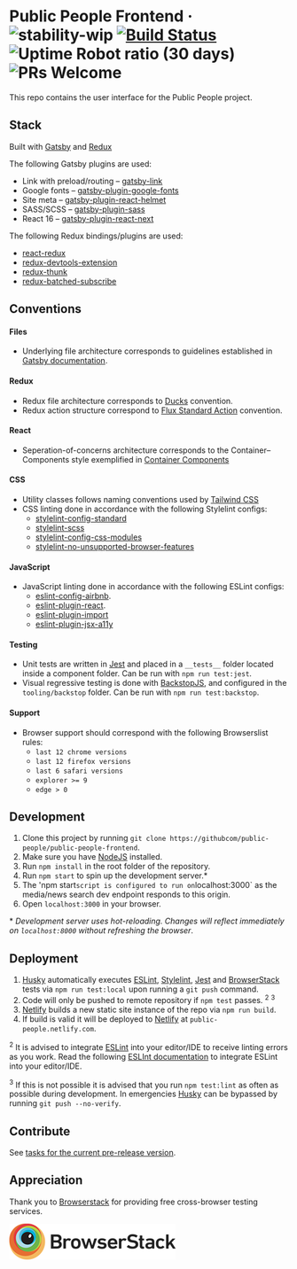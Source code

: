 # Public People Frontend &middot; ![stability-wip](https://img.shields.io/badge/stability-work_in_progress-lightgrey.svg) [![Build Status](https://travis-ci.org/public-people/public-people-frontend.svg?branch=master)](https://travis-ci.org/public-people/public-people-frontend) ![Uptime Robot ratio (30 days)](https://img.shields.io/uptimerobot/ratio/m780456713-527b0cb8b85abf879df15c02.svg) ![PRs Welcome](https://img.shields.io/badge/PRs-welcome-brightgreen.svg)

This repo contains the user interface for the Public People project.

## Stack

Built with [Gatsby](https://www.gatsbyjs.org/) and [Redux](https://redux.js.org/)

The following Gatsby plugins are used:

- Link with preload/routing – [gatsby-link](https://www.npmjs.com/package/gatsby-link)
- Google fonts – [gatsby-plugin-google-fonts](https://www.npmjs.com/package/gatsby-plugin-google-fonts)
- Site meta – [gatsby-plugin-react-helmet](https://www.npmjs.com/package/gatsby-plugin-react-helmet)
- SASS/SCSS – [gatsby-plugin-sass](https://www.npmjs.com/package/gatsby-plugin-sass)
- React 16 – [gatsby-plugin-react-next](https://www.gatsbyjs.org/packages/gatsby-plugin-react-next/)

The following Redux bindings/plugins are used:

- [react-redux](https://www.npmjs.com/package/react-redux)
- [redux-devtools-extension](https://www.npmjs.com/package/redux-devtools-extension)
- [redux-thunk](https://www.npmjs.com/package/redux-thunk)
- [redux-batched-subscribe](redux-batched-subscribe)

## Conventions

#### Files

- Underlying file architecture corresponds to guidelines established in [Gatsby documentation](https://www.gatsbyjs.org/docs/).

#### Redux

- Redux file architecture corresponds to [Ducks](https://github.com/erikras/ducks-modular-redux) convention.
- Redux action structure correspond to [Flux Standard Action](https://github.com/redux-utilities/flux-standard-action) convention.

#### React

- Seperation-of-concerns architecture corresponds to the Container–Components style exemplified in [Container Components](https://medium.com/@learnreact/container-components-c0e67432e005)

#### CSS

- Utility classes follows naming conventions used by [Tailwind CSS](http://tailwindcss.com/)
- CSS linting done in accordance with the following Stylelint configs:
  - [stylelint-config-standard](stylelint-config-standard)
  - [stylelint-scss](https://www.npmjs.com/package/stylelint-scss)
  - [stylelint-config-css-modules](https://www.npmjs.com/package/stylelint-config-css-modules)
  - [stylelint-no-unsupported-browser-features](https://www.npmjs.com/package/stylelint-no-unsupported-browser-features)

#### JavaScript

- JavaScript linting done in accordance with the following ESLint configs:
  - [eslint-config-airbnb](https://www.npmjs.com/package/eslint-config-airbnb).
  - [eslint-plugin-react](https://www.npmjs.com/package/eslint-plugin-react).
  - [eslint-plugin-import](https://www.npmjs.com/package/eslint-plugin-import)
  - [eslint-plugin-jsx-a11y](https://www.npmjs.com/package/eslint-plugin-jsx-a11y)

#### Testing

- Unit tests are written in [Jest](https://facebook.github.io/jest/) and placed in a `__tests__` folder located inside a component folder. Can be run with `npm run test:jest`.
- Visual regressive testing is done with [BackstopJS](https://github.com/garris/BackstopJS), and configured in the `tooling/backstop` folder. Can be run with `npm run test:backstop`.

#### Support

- Browser support should correspond with the following Browserslist rules:
  - `last 12 chrome versions`
  - `last 12 firefox versions`
  - `last 6 safari versions`
  - `explorer >= 9`
  - `edge > 0`

## Development

1.  Clone this project by running `git clone https://githubcom/public-people/public-people-frontend`.
2.  Make sure you have [NodeJS](https://nodejs.org/en/) installed.
3.  Run `npm install` in the root folder of the repository.
4.  Run `npm start` to spin up the development server.\*
5.  The 'npm start`script is configured to run on`localhost:3000` as the media/news search dev endpoint responds to this origin.
6.  Open `localhost:3000` in your browser.

\* _Development server uses hot-reloading. Changes will reflect immediately on `localhost:8000` without refreshing the browser_.

## Deployment

1.  [Husky](https://www.npmjs.com/package/husky) automatically executes [ESLint](https://eslint.org/), [Stylelint](https://stylelint.io/), [Jest](https://facebook.github.io/jest/) and [BrowserStack](https://github.com/garris/BackstopJS) tests via `npm run test:local` upon running a `git push` command.
2.  Code will only be pushed to remote repository if `npm test` passes. <sup>2</sup> <sup>3</sup>
3.  [Netlify](https://www.netlify.com/) builds a new static site instance of the repo via `npm run build`.
4.  If build is valid it will be deployed to [Netlify](https://www.netlify.com/) at `public-people.netlify.com`.

<sup>2</sup> It is advised to integrate [ESLint](https://eslint.org/) into your editor/IDE to receive linting errors as you work. Read the following [ESLInt documentation](https://eslint.org/docs/user-guide/integrations#editors) to integrate ESLint into your editor/IDE.

<sup>3</sup> If this is not possible it is advised that you run `npm test:lint` as often as possible during development. In emergencies [Husky](https://www.npmjs.com/package/husky) can be bypassed by running `git push --no-verify`.

## Contribute

See [tasks for the current pre-release version](https://github.com/public-people/public-people-frontend/releases/).

## Appreciation

Thank you to [Browserstack](https://www.browserstack.com/) for providing free cross-browser testing services.

[![](tooling/documentation/browserstack.png)](https://www.browserstack.com)

